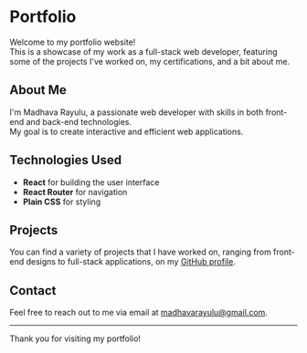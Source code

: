 # Portfolio

Welcome to my portfolio website!  
This is a showcase of my work as a full-stack web developer, featuring some of the projects I've worked on, my certifications, and a bit about me.

## About Me

I'm Madhava Rayulu, a passionate web developer with skills in both front-end and back-end technologies.  
My goal is to create interactive and efficient web applications.

## Technologies Used

- **React** for building the user interface
- **React Router** for navigation
- **Plain CSS** for styling

## Projects

You can find a variety of projects that I have worked on, ranging from front-end designs to full-stack applications, on my [GitHub profile](https://github.com/madhavarayulu).

## Contact

Feel free to reach out to me via email at [madhavarayulu@gmail.com](mailto:madhavarayulu@gmail.com).

---

Thank you for visiting my portfolio!
